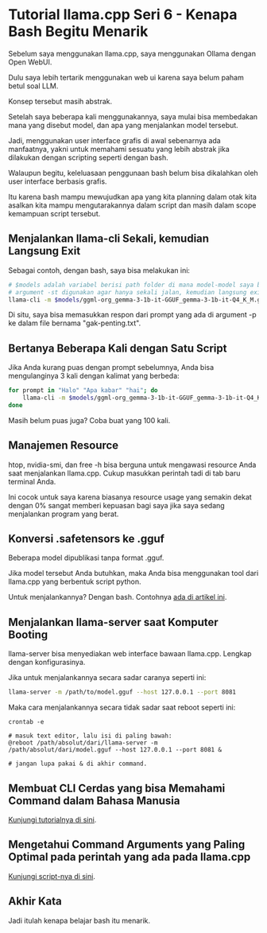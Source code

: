 # Tutorial llama.cpp Seri 6 - Kenapa Bash Begitu Menarik

Sebelum saya menggunakan llama.cpp, saya menggunakan Ollama dengan Open WebUI.

Dulu saya lebih tertarik menggunakan web ui karena saya belum paham betul soal LLM.

Konsep tersebut masih abstrak.

Setelah saya beberapa kali menggunakannya, saya mulai bisa membedakan mana yang disebut model, dan apa yang menjalankan model tersebut.

Jadi, menggunakan user interface grafis di awal sebenarnya ada manfaatnya, yakni untuk memahami sesuatu yang lebih abstrak jika dilakukan dengan scripting seperti dengan bash.

Walaupun begitu, keleluasaan penggunaan bash belum bisa dikalahkan oleh user interface berbasis grafis.

Itu karena bash mampu mewujudkan apa yang kita planning dalam otak kita asalkan kita mampu mengutarakannya dalam script dan masih dalam scope kemampuan script tersebut.

## Menjalankan llama-cli Sekali, kemudian Langsung Exit

Sebagai contoh, dengan bash, saya bisa melakukan ini:

```bash
# $models adalah variabel berisi path folder di mana model-model saya berada.
# argument -st digunakan agar hanya sekali jalan, kemudian langsung exit.
llama-cli -m $models/ggml-org_gemma-3-1b-it-GGUF_gemma-3-1b-it-Q4_K_M.gguf -p "hai. balas dengan 1 kalimat saja" -st > gak-penting.txt
```

Di situ, saya bisa memasukkan respon dari prompt yang ada di argument -p ke dalam file bernama "gak-penting.txt".

## Bertanya Beberapa Kali dengan Satu Script

Jika Anda kurang puas dengan prompt sebelumnya, Anda bisa mengulanginya 3 kali dengan kalimat yang berbeda:

```bash
for prompt in "Halo" "Apa kabar" "hai"; do
    llama-cli -m $models/ggml-org_gemma-3-1b-it-GGUF_gemma-3-1b-it-Q4_K_M.gguf -p "$prompt" -st > "$prompt.txt"
done
```

Masih belum puas juga? Coba buat yang 100 kali.

## Manajemen Resource

htop, nvidia-smi, dan free -h bisa berguna untuk mengawasi resource Anda saat menjalankan llama.cpp. Cukup masukkan perintah tadi di tab baru terminal Anda.

Ini cocok untuk saya karena biasanya resource usage yang semakin dekat dengan 0% sangat memberi kepuasan bagi saya jika saya sedang menjalankan program yang berat.

## Konversi .safetensors ke .gguf

Beberapa model dipublikasi tanpa format .gguf.

Jika model tersebut Anda butuhkan, maka Anda bisa menggunakan tool dari llama.cpp yang berbentuk script python.

Untuk menjalankannya? Dengan bash. Contohnya [ada di artikel ini](https://rakifsul.github.io/tutorial-llamacpp-seri-5-konversi-model-ke-gguf-dan-kuantisasinya.html).

## Menjalankan llama-server saat Komputer Booting

llama-server bisa menyediakan web interface bawaan llama.cpp. Lengkap dengan konfigurasinya.

Jika untuk menjalankannya secara sadar caranya seperti ini:

```bash
llama-server -m /path/to/model.gguf --host 127.0.0.1 --port 8081
```

Maka cara menjalankannya secara tidak sadar saat reboot seperti ini:

```apacheconf
crontab -e

# masuk text editor, lalu isi di paling bawah:
@reboot /path/absolut/dari/llama-server -m /path/absolut/dari/model.gguf --host 127.0.0.1 --port 8081 &

# jangan lupa pakai & di akhir command.
```

## Membuat CLI Cerdas yang bisa Memahami Command dalam Bahasa Manusia

[Kunjungi tutorialnya di sini](https://karyakarsa.com/rakifsul/ngoding-aplikasi-cli-cerdas-tanpa-ribet-biarkan-llm-menulis-kode-aplikasi-llm).

## Mengetahui Command Arguments yang Paling Optimal pada perintah yang ada pada llama.cpp

[Kunjungi script-nya di sini](https://karyakarsa.com/rakifsul/rf-llm-optimum-finder).

## Akhir Kata

Jadi itulah kenapa belajar bash itu menarik.